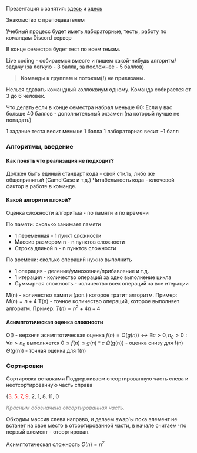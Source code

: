 Презентация с занятия: [здесь](https://drive.google.com/file/d/1aINJsi4ilTWoauZjjhCP42ARJKw7zPz3/view) и [здесь](https://drive.google.com/file/d/1b0pM1WMg00QeMQiOXsq56SujXrfDzRZi/view)

Знакомство с преподавателем

Учебный процесс будет иметь лабораторные, тесты, работу по командам
Discord сервер

В конце семестра будет тест по всем темам.

Live coding - собираемся вместе и пишем какой-нибудь алгоритм/задачу (за легкую - 3 балла, за посложнее - 5 баллов)

> **Команды к группам и потокам(!) не привязаны.**

Нельзя сдавать командный коллоквиум одному. Команда собирается от 3 до 6 человек.

Что делать если в конце семестра набрал меньше 60:
Если у вас больше 40 баллов - дополнительный экзамен (на который лучше не попадать)

1 задание теста весит меньше 1 балла
1 лабораторная весит ~1 балл

### Алгоритмы, введение
#### Как понять что реализация не подходит?
Должен быть единый стандарт кода - свой стиль, либо же общепринятый (CamelCase и т.д.)
Читабельность кода - ключевой фактор в работе в команде.

#### Какой алгоритм плохой?
Оценка сложности алгоритма - по памяти и по времени

По памяти: сколько занимает памяти
- 1 переменная - 1 пункт сложности
- Массив размером n - n пунктов сложности
- Строка длиной n - n пунктов сложности

По времени: сколько операций нужно выполнить
- 1 операция - деление/умножение/прибавление и т.д.
- 1 итерация - количество операций за одно выполнение цикла
- Суммарная сложность - количество всех операций за все итерации

M(n) - количество памяти (доп.) которое тратит алгоритм. Пример: $M(n) = n + 4$
T(n) - точное количество операций, которое выполняет алгоритм. Пример: $T(n) = n^2 + 4n + 4$
#### Асимптотическая оценка сложности

O() - верхняя асимптотическая оценка
$f(n) = O(g(n)) \leftrightarrow \exists c > 0, n_{0} > 0 : \forall n > n_{0}$ выполняется $0 \le f(n) \le g(n) * c$
$\Omega$(g(n)) - оценка снизу для f(n)
$\Theta$(g(n)) - точная оценка для f(n)

### Сортировки

Сортировка вставками
Поддерживаем отсортированную часть слева и неотсортированную часть справа
<p>{<span style="color:red">3, 5, 7, 9</span>, 2, 1, 8, 11, 0</p>
<span style="color: grey; font-style: italic;">Красным обозначена отсортированная часть.</span>

Обходим массив слева направо, и делаем swap'ы пока элемент не встанет на свое место в отсортированной части, в начале считаем что первый элемент - отсортирован.

Асимптотическая сложность $O(n) = n^2$ 